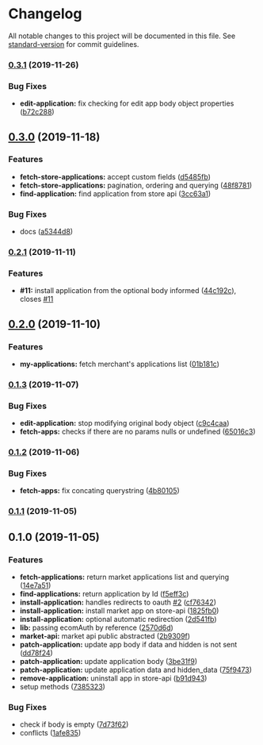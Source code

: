 # Changelog

All notable changes to this project will be documented in this file. See [standard-version](https://github.com/conventional-changelog/standard-version) for commit guidelines.

### [0.3.1](https://github.com/ecomclub/apps-manager/compare/v0.3.0...v0.3.1) (2019-11-26)


### Bug Fixes

* **edit-application:** fix checking for edit app body object properties ([b72c288](https://github.com/ecomclub/apps-manager/commit/b72c288cc3f7d47c028ac3c672e1f08827a88a84))

## [0.3.0](https://github.com/ecomclub/apps-manager/compare/v0.2.1...v0.3.0) (2019-11-18)


### Features

* **fetch-store-applications:** accept custom fields ([d5485fb](https://github.com/ecomclub/apps-manager/commit/d5485fb9369b03ab0ba3aa6cf3048db2c69234f2))
* **fetch-store-applications:** pagination, ordering and querying ([48f8781](https://github.com/ecomclub/apps-manager/commit/48f878192904cdecda0055f8e5d1f4c8ff002980))
* **find-application:** find application from store api ([3cc63a1](https://github.com/ecomclub/apps-manager/commit/3cc63a1dee27d0d275226f3a9ddce8edd2ca3393))


### Bug Fixes

* docs ([a5344d8](https://github.com/ecomclub/apps-manager/commit/a5344d823a137a9a05c40719f404069b2aa3e8ec))

### [0.2.1](https://github.com/ecomclub/apps-manager/compare/v0.2.0...v0.2.1) (2019-11-11)


### Features

* **#11:** install application from the optional body informed ([44c192c](https://github.com/ecomclub/apps-manager/commit/44c192c0a1810d5e0e183d9f549683c5e83a94ef)), closes [#11](https://github.com/ecomclub/apps-manager/issues/11)

## [0.2.0](https://github.com/ecomclub/apps-manager/compare/v0.1.3...v0.2.0) (2019-11-10)


### Features

* **my-applications:** fetch merchant's applications list ([01b181c](https://github.com/ecomclub/apps-manager/commit/01b181c2c7ff38d99e0d427ac59aa50d10525d94))

### [0.1.3](https://github.com/ecomclub/apps-manager/compare/v0.1.2...v0.1.3) (2019-11-07)


### Bug Fixes

* **edit-application:** stop modifying original body object ([c9c4caa](https://github.com/ecomclub/apps-manager/commit/c9c4caa011c0b57659b19a95e9983a722dccfa9e))
* **fetch-apps:** checks if there are no params nulls or undefined ([65016c3](https://github.com/ecomclub/apps-manager/commit/65016c39bc6feb96ae4eefddc644af162f19399d))

### [0.1.2](https://github.com/ecomclub/apps-manager/compare/v0.1.1...v0.1.2) (2019-11-06)


### Bug Fixes

* **fetch-apps:** fix concating querystring ([4b80105](https://github.com/ecomclub/apps-manager/commit/4b801054c30bf9603da06f943dd01f5631ce4883))

### [0.1.1](https://github.com/ecomclub/apps-manager/compare/v0.1.0...v0.1.1) (2019-11-05)

## 0.1.0 (2019-11-05)


### Features

* **fetch-applications:** return market applications list and querying ([14e7a51](https://github.com/ecomclub/apps-manager/commit/14e7a51f42c0fafa2e9308433728ae3a42de5422))
* **find-applications:** return application by Id ([f5eff3c](https://github.com/ecomclub/apps-manager/commit/f5eff3cc02cba7f5d1630840855bc045001d1c30))
* **install-application:** handles redirects to oauth [#2](https://github.com/ecomclub/apps-manager/issues/2) ([cf76342](https://github.com/ecomclub/apps-manager/commit/cf76342c8a4ceca2313219f1ff56e85f4af3b6ee))
* **install-application:** install market app on store-api ([1825fb0](https://github.com/ecomclub/apps-manager/commit/1825fb024aeda9d5299534da86cdb1efbcd9e4f0))
* **install-application:** optional automatic redirection ([2d541fb](https://github.com/ecomclub/apps-manager/commit/2d541fbd145dea6800a08427408f3de53537d397))
* **lib:** passing ecomAuth by reference ([2570d6d](https://github.com/ecomclub/apps-manager/commit/2570d6defb2104a82c30fb0a6e1f1d7a096c5c04))
* **market-api:** market api public abstracted ([2b9309f](https://github.com/ecomclub/apps-manager/commit/2b9309f2cf27fd26955237d602456671d6f81322))
* **patch-application:** update app body if data and hidden is not sent ([dd78f24](https://github.com/ecomclub/apps-manager/commit/dd78f2425b17fdb78948951b542aaa4e19a2ae65))
* **patch-application:** update application body ([3be31f9](https://github.com/ecomclub/apps-manager/commit/3be31f90b3f021992cf55548177071e512f9cb49))
* **patch-application:** update application data and hidden_data ([75f9473](https://github.com/ecomclub/apps-manager/commit/75f947328254c8b2ee064b9232d62763e1010017))
* **remove-application:** uninstall app in store-api ([b91d943](https://github.com/ecomclub/apps-manager/commit/b91d9430ab63e3188ea496818d5dd9462b445c3a))
* setup methods ([7385323](https://github.com/ecomclub/apps-manager/commit/7385323653d1dae5830e6f918654caa14617ade0))


### Bug Fixes

* check if body is empty ([7d73f62](https://github.com/ecomclub/apps-manager/commit/7d73f626a98774e5fdb4dd3c64fe334e9015fa7c))
* conflicts ([1afe835](https://github.com/ecomclub/apps-manager/commit/1afe835aa99d70670c74c008215fc28d3718d72b))

